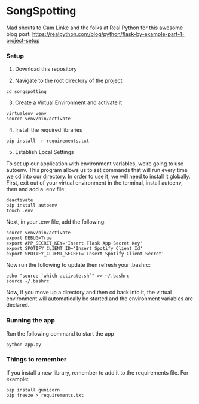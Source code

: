 # SongSpotting

Mad shouts to Cam Linke and the folks at Real Python for this awesome blog post: https://realpython.com/blog/python/flask-by-example-part-1-project-setup

### Setup
1. Download this repository

2. Navigate to the root directory of the project
```
cd songspotting
```

3. Create a Virtual Environment and activate it
```
virtualenv venv
source venv/bin/activate
```

4. Install the required libraries
```
pip install -r requirements.txt
```

5. Establish Local Settings

To set up our application with environment variables, we’re going to use autoenv. This program allows us to set commands that will run every time we cd into our directory. In order to use it, we will need to install it globally. First, exit out of your virtual environment in the terminal, install autoenv, then and add a .env file:

```
deactivate
pip install autoenv
touch .env
```

Next, in your .env file, add the following:
```
source venv/bin/activate
export DEBUG=True
export APP_SECRET_KEY='Insert Flask App Secret Key'
export SPOTIFY_CLIENT_ID='Insert Spotify Client Id'
export SPOTIFY_CLIENT_SECRET='Insert Spotify Client Secret'
```

Now run the following to update then refresh your .bashrc:
```
echo "source `which activate.sh`" >> ~/.bashrc
source ~/.bashrc
```

Now, if you move up a directory and then cd back into it, the virtual environment will automatically be started and the environment variables are declared.


### Running the app
Run the following command to start the app
```
python app.py
```


### Things to remember 
If you install a new library, remember to add it to the requirements file. For example:
```
pip install gunicorn
pip freeze > requirements.txt
```
